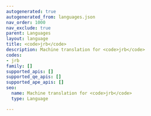 ```yaml
---
autogenerated: true
autogenerated_from: languages.json
nav_order: 1000
nav_exclude: true
parent: Languages
layout: language
title: <code>jrb</code>
description: Machine translation for <code>jrb</code>
codes:
- jrb
family: []
supported_apis: []
supported_qe_apis: []
supported_ape_apis: []
seo:
  name: Machine translation for <code>jrb</code>
  type: Language

---
```


